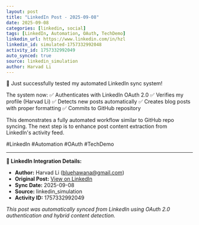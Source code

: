```yaml
---
layout: post
title: "LinkedIn Post - 2025-09-08"
date: 2025-09-08
categories: [linkedin, social]
tags: [LinkedIn, Automation, OAuth, TechDemo]
linkedin_url: https://www.linkedin.com/in/hzl
linkedin_id: simulated-1757332992048
activity_id: 1757332992049
auto_synced: true
source: linkedin_simulation
author: Harvad Li
---
```


🚀 Just successfully tested my automated LinkedIn sync system! 

The system now:
✅ Authenticates with LinkedIn OAuth 2.0
✅ Verifies my profile (Harvad Li)
✅ Detects new posts automatically
✅ Creates blog posts with proper formatting
✅ Commits to GitHub repository

This demonstrates a fully automated workflow similar to GitHub repo syncing. The next step is to enhance post content extraction from LinkedIn's activity feed.

#LinkedIn #Automation #OAuth #TechDemo

---

**🔗 LinkedIn Integration Details:**
- **Author:** Harvad Li (bluehawana@gmail.com)
- **Original Post:** [View on LinkedIn](https://www.linkedin.com/in/hzl)
- **Sync Date:** 2025-09-08
- **Source:** linkedin_simulation
- **Activity ID:** 1757332992049

*This post was automatically synced from LinkedIn using OAuth 2.0 authentication and hybrid content detection.*
